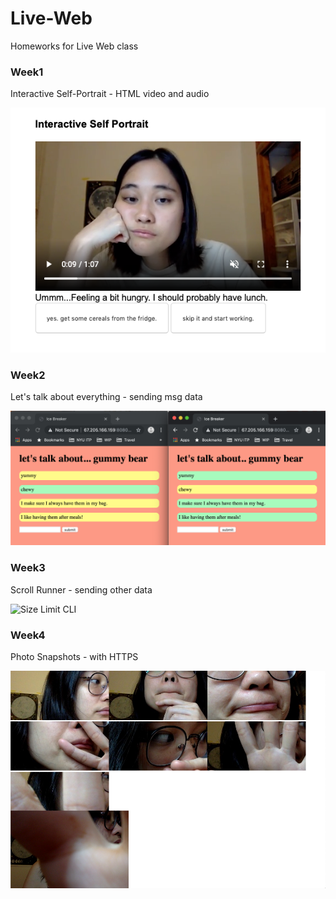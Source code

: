 # Live-Web
Homeworks for Live Web class

### Week1
Interactive Self-Portrait - HTML video and audio
<p>
  <img src="./readmeImg/week1.png" alt="Size Limit CLI" width="738">
</p>


### Week2
Let's talk about everything - sending msg data
<p>
  <img src="./readmeImg/week2.png" alt="Size Limit CLI" width="738">
</p>


### Week3
Scroll Runner - sending other data
<p>
  <img src="./readmeImg/week3.png" alt="Size Limit CLI" width="738">
</p>

### Week4
Photo Snapshots - with HTTPS
<p>
  <img src="./readmeImg/week4.png" alt="Size Limit CLI" width="738">
</p>
